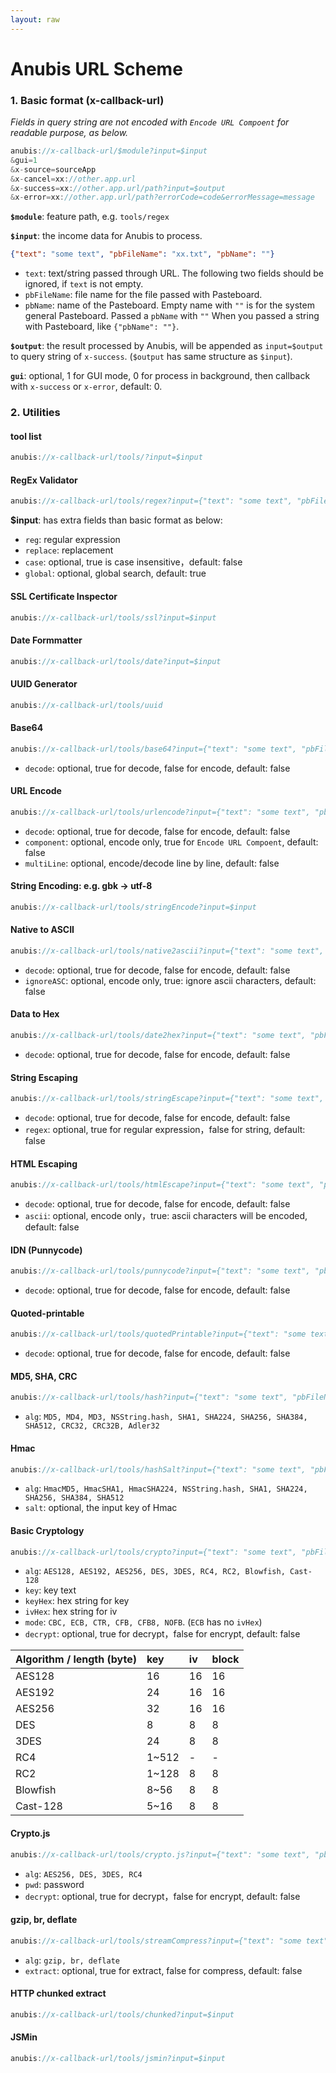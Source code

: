```yaml
---
layout: raw
---
```


# Anubis URL Scheme

### 1. Basic format (x-callback-url)

*Fields in query string are not encoded with `Encode URL Compoent` for readable purpose, as below.*

```js
anubis://x-callback-url/$module?input=$input
&gui=1
&x-source=sourceApp
&x-cancel=xx://other.app.url
&x-success=xx://other.app.url/path?input=$output
&x-error=xx://other.app.url/path?errorCode=code&errorMessage=message
```

**`$module`**: feature path, e.g. `tools/regex`

**`$input`**: the income data for Anubis to process.
```json
{"text": "some text", "pbFileName": "xx.txt", "pbName": ""}
```
- `text`: text/string passed through URL. The following two fields should be ignored, if `text` is not empty.
- `pbFileName`: file name for the file passed with Pasteboard.
- `pbName`: name of the Pasteboard. Empty name with `""` is for the system general Pasteboard. Passed a `pbName` with `""` When you passed a string with Pasteboard, like `{"pbName": ""}`.

**`$output`**: the result processed by Anubis, will be appended as `input=$output` to query string of `x-success`. (`$output` has same structure as `$input`).

**`gui`**: optional, 1 for GUI mode, 0 for process in background, then callback with `x-success` or `x-error`, default: 0.


### 2. Utilities

#### tool list
```js
anubis://x-callback-url/tools/?input=$input
```

#### RegEx Validator
```js
anubis://x-callback-url/tools/regex?input={"text": "some text", "pbFileName": "xx.txt", "pbName": "", "reg": "^abc", "case": true, "global": false, "replace": "00"}
```

**$input**: has extra fields than basic format as below:
- `reg`: regular expression
- `replace`: replacement
- `case`: optional, true is case insensitive，default: false
- `global`: optional, global search, default: true


#### SSL Certificate Inspector
```js
anubis://x-callback-url/tools/ssl?input=$input
```

#### Date Formmatter
```js
anubis://x-callback-url/tools/date?input=$input
```

#### UUID Generator
```js
anubis://x-callback-url/tools/uuid
```

#### Base64
```js
anubis://x-callback-url/tools/base64?input={"text": "some text", "pbFileName": "xx.txt", "pbName": "", "decode": false}
```
- `decode`: optional, true for decode, false for encode, default: false
  

#### URL Encode
```js
anubis://x-callback-url/tools/urlencode?input={"text": "some text", "pbFileName": "xx.txt", "pbName": "", "decode": false, "component": false, "multiLine": false}
```
- `decode`: optional, true for decode, false for encode, default: false
- `component`: optional, encode only, true for `Encode URL Compoent`, default: false
- `multiLine`: optional, encode/decode line by line, default: false


#### String Encoding: e.g. gbk -> utf-8
```js
anubis://x-callback-url/tools/stringEncode?input=$input
```

#### Native to ASCII
```js
anubis://x-callback-url/tools/native2ascii?input={"text": "some text", "pbFileName": "xx.txt", "pbName": "", "decode": false, "ignoreASC": false}
```
- `decode`: optional, true for decode, false for encode, default: false
- `ignoreASC`: optional, encode only, true: ignore ascii characters, default: false


#### Data to Hex
```js
anubis://x-callback-url/tools/date2hex?input={"text": "some text", "pbFileName": "xx.txt", "pbName": "", "decode": false}
```
- `decode`: optional, true for decode, false for encode, default: false
  

#### String Escaping
```js
anubis://x-callback-url/tools/stringEscape?input={"text": "some text", "pbFileName": "xx.txt", "pbName": "", "decode": false, "regex": false}
```
- `decode`: optional, true for decode, false for encode, default: false
- `regex`: optional, true for regular expression，false for string, default: false
  

#### HTML Escaping
```js
anubis://x-callback-url/tools/htmlEscape?input={"text": "some text", "pbFileName": "xx.txt", "pbName": "", "decode": false, "ascii": false}
```
- `decode`: optional, true for decode, false for encode, default: false
- `ascii`: optional, encode only，true: ascii characters will be encoded, default: false
  

#### IDN (Punnycode)
```js
anubis://x-callback-url/tools/punnycode?input={"text": "some text", "pbFileName": "xx.txt", "pbName": "", "decode": false}
```
- `decode`: optional, true for decode, false for encode, default: false
  

#### Quoted-printable
```js
anubis://x-callback-url/tools/quotedPrintable?input={"text": "some text", "pbFileName": "xx.txt", "pbName": "", "decode": false}
```
- `decode`: optional, true for decode, false for encode, default: false
  

#### MD5, SHA, CRC
```js
anubis://x-callback-url/tools/hash?input={"text": "some text", "pbFileName": "xx.txt", "pbName": "", "alg": "MD5"}
```
- `alg`: `MD5, MD4, MD3, NSString.hash, SHA1, SHA224, SHA256, SHA384, SHA512, CRC32, CRC32B, Adler32`
  

#### Hmac
```js
anubis://x-callback-url/tools/hashSalt?input={"text": "some text", "pbFileName": "xx.txt", "pbName": "", "alg": "HmacMD5", "salt": "xxx"}
```
- `alg`: `HmacMD5, HmacSHA1, HmacSHA224, NSString.hash, SHA1, SHA224, SHA256, SHA384, SHA512`
- `salt`: optional, the input key of Hmac


#### Basic Cryptology
```js
anubis://x-callback-url/tools/crypto?input={"text": "some text", "pbFileName": "xx.txt", "pbName": "", "alg": "AES128", "key": "xxx", "ivHex": "", "mode": "CBC", "decrypt": false}
```
- `alg`: `AES128, AES192, AES256, DES, 3DES, RC4, RC2, Blowfish, Cast-128`
- `key`: key text
- `keyHex`: hex string for key
- `ivHex`: hex string for iv
- `mode`: `CBC, ECB, CTR, CFB, CFB8, NOFB`. (`ECB` has no `ivHex`)
- `decrypt`: optional, true for decrypt，false for encrypt, default: false

| Algorithm / length (byte) | key | iv | block |
|:-------|:----|:----|:----|
| AES128 | 16 | 16 | 16 |
| AES192 | 24 | 16 | 16 |
| AES256 | 32 | 16 | 16 |
| DES | 8 | 8 | 8 |
| 3DES | 24 | 8 | 8 |
| RC4 | 1~512 | - | - |
| RC2 | 1~128 | 8 | 8 |
| Blowfish | 8~56 | 8 | 8 |
| Cast-128 | 5~16 | 8 | 8 |


#### Crypto.js
```js
anubis://x-callback-url/tools/crypto.js?input={"text": "some text", "pbFileName": "xx.txt", "pbName": "", "alg": "AES128", "pwd": "xxx", "decrypt": false}
```
- `alg`: `AES256, DES, 3DES, RC4`
- `pwd`: password
- `decrypt`: optional, true for decrypt，false for encrypt, default: false


#### gzip, br, deflate
```js
anubis://x-callback-url/tools/streamCompress?input={"text": "some text", "pbFileName": "xx.txt", "pbName": "", "alg": "gzip", "extract": false}
```
- `alg`: `gzip, br, deflate`
- `extract`:  optional, true for extract, false for compress, default: false


#### HTTP chunked extract
```js
anubis://x-callback-url/tools/chunked?input=$input
```


#### JSMin
```js
anubis://x-callback-url/tools/jsmin?input=$input
```